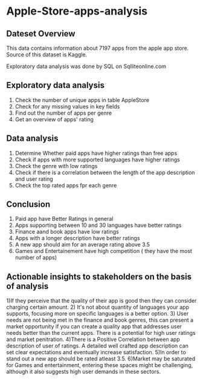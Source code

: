 # Apple-Store-apps-analysis

## Dateset Overview

This data contains information about 7197 apps from the apple app store. Source of this dataset is Kaggle.

Exploratory data analysis was done by SQL on Sqlliteonline.com

## Exploratory data analysis 

1) Check the number of unique apps in table AppleStore
2) Check for any missing values in key fields
3) Find out the number of apps per genre
4) Get an overview of apps' rating

## Data analysis

1) Determine Whether paid apps have higher ratings than free apps
2) Check if apps with more supported languages have higher ratings
3) Check the genre with low ratings
4) Check if there is a correlation between the length of the app description and user rating
5) Check the top rated apps fpr each genre

## Conclusion

1) Paid app have Better Ratings in general
2) Apps supporting between 10 and 30 languages have better ratings
3) Finance aand book apps have low ratings
4) Apps with a longer description have better ratings
5) A new app should aim for an average rating above 3.5
6) Games and Entertainement have high competition ( they have the most number of apps)

## Actionable insights to stakeholders on the basis of analysis

1)If they perceive that the quality of their app is good then they can consider charging certain amount.
2) It's not about quantity of languages your app supports, focusing more on specific languages is a better option.
3) User needs are not being met in the finance and book genres, this can present a market opportunity if you can create a quality app that addresses user needs better than the current apps. There is a potential for high user ratings and market penitration.
4)There is a Positive Correlation between app description of user of ratings. A detailed well crafted app description can set clear expectations and eventually increase satisfaction.
5)In order to stand out a new app should be rated atleast 3.5.
6)Market may be saturated for Games and entertainment, entering these spaces might be challenging, although it also suggests high user demands in these sectors.
